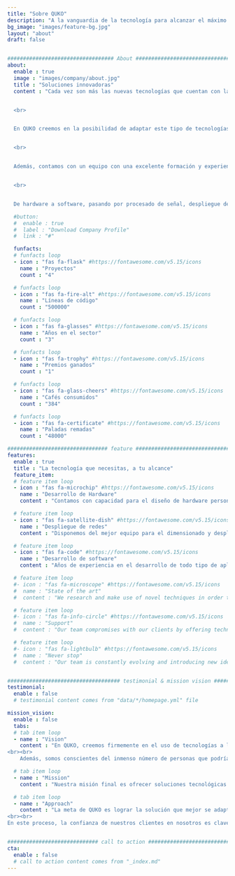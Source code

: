 ```yaml
---
title: "Sobre QUKO"
description: "A la vanguardia de la tecnología para alcanzar el máximo rendimiento"
bg_image: "images/feature-bg.jpg"
layout: "about"
draft: false


################################## About #####################################
about:
  enable : true
  image : "images/company/about.jpg"
  title : "Soluciones innovadoras"
  content : "Cada vez son más las nuevas tecnologías que cuentan con la capacidad de revolucionar un negocio, una actividad o incluso un sector entero. Desde data science a inteligencia artificial, pasando por internet de las cosas o procesado de datos, es evidente que hoy día resulta crucial sacarle el máximo partido a estas herramientas para maximizar el rendimiento de cualquier actividad.


  <br>


  En QUKO creemos en la posibilidad de adaptar este tipo de tecnologías de tal forma que puedan utilizarse en todo tipo de circunstancias diferentes, logrando así optimizar procesos de formas antes inimaginables. 


  <br>


  Además, contamos con un equipo con una excelente formación y experiencia en el sector para implementar estas técnicas de vanguardia a la hora de resolver cualquier problema que las requiera. 


  <br>


  De hardware a software, pasando por procesado de señal, despliegue de redes de comunicaciones o implementación de sistemas empotrados, en QUKO siempre habrá un experto en la materia para ofrecerte la solución que mejor se adapte a tus necesidades."

  #button:
  #  enable : true
  #  label : "Download Company Profile"
  #  link : "#"

  funfacts:
  # funfacts loop
  - icon : "fas fa-flask" #https://fontawesome.com/v5.15/icons
    name : "Proyectos"
    count : "4"

  # funfacts loop
  - icon : "fas fa-fire-alt" #https://fontawesome.com/v5.15/icons
    name : "Líneas de código"
    count : "500000"

  # funfacts loop
  - icon : "fas fa-glasses" #https://fontawesome.com/v5.15/icons
    name : "Años en el sector"
    count : "3"

  # funfacts loop
  - icon : "fas fa-trophy" #https://fontawesome.com/v5.15/icons
    name : "Premios ganados"
    count : "1"

  # funfacts loop
  - icon : "fas fa-glass-cheers" #https://fontawesome.com/v5.15/icons
    name : "Cafés consumidos"
    count : "384"

  # funfacts loop
  - icon : "fas fa-certificate" #https://fontawesome.com/v5.15/icons
    name : "Paladas remadas"
    count : "48000"

################################ feature #####################################
features:
  enable : true
  title : "La tecnología que necesitas, a tu alcance"
  feature_item:
  # feature item loop
  - icon : "fas fa-microchip" #https://fontawesome.com/v5.15/icons
    name : "Desarrollo de Hardware"
    content : "Contamos con capacidad para el diseño de hardware personalizado para todos los casos de uso"

  # feature item loop
  - icon : "fas fa-satellite-dish" #https://fontawesome.com/v5.15/icons
    name : "Despliegue de redes"
    content : "Disponemos del mejor equipo para el dimensionado y despliegue de redes de telecomunicaciones"

  # feature item loop
  - icon : "fas fa-code" #https://fontawesome.com/v5.15/icons
    name : "Desarrollo de software"
    content : "Años de experiencia en el desarrollo de todo tipo de aplicaciones y soluciones de software"

  # feature item loop
  #- icon : "fas fa-microscope" #https://fontawesome.com/v5.15/icons
  #  name : "State of the art"
  #  content : "We research and make use of novel techniques in order to bring the most innovative solutions to the market"

  # feature item loop
  #- icon : "fas fa-info-circle" #https://fontawesome.com/v5.15/icons
  #  name : "Support"
  #  content : "Our team compromises with our clients by offering technical and advisorial support during the first months"

  # feature item loop
  #- icon : "fas fa-lightbulb" #https://fontawesome.com/v5.15/icons
  #  name : "Never stop"
  #  content : "Our team is constantly evolving and introducing new ideas and updates in our products"


#################################### testimonial & mission vision #######################################
testimonial:
  enable : false
  # testimonial content comes from "data/*/homepage.yml" file

mission_vision:
  enable : false
  tabs:
  # tab item loop
  - name : "Vision"
    content : "En QUKO, creemos firmemente en el uso de tecnologías a la vanguardia con el fin de optimizar la eficiencia de cualquier tipo de actividad o proceso, ya sea industrial, profesional, deportivao o completamente nuevo.
<br><br>
    Además, somos conscientes del inmenso número de personas que podrían beneficiarse enormemente de la implantación de este tipo de soluciones, por lo que buscamos acercárselas de la manera más accesible posible"

  # tab item loop
  - name : "Mission"
    content : "Nuestra misión final es ofrecer soluciones tecnológicas de las que cualquier persona pueda hacer uso para alcanzar su máximo rendimiento. Además, buscamos lograr este objetivo no sólo mediante una mera implementación genérica de las diferentes tegnologías, sino poniendo al cliente en nuestro punto de mira y adaptando nuestra investigación y desarrollo a sus necesidades."

  # tab item loop
  - name : "Approach"
    content : "La meta de QUKO es lograr la solución que mejor se adapte a los requerimientos de nuestros clientes. Para lograrlo, creemos en el establecimiento de una relación estrecha con ellos, de modo que nuestro equipo adquiera un entendimiento completo del problema a resolver y pueda así facilitarle la solución adecuada.
<br><br>
En este proceso, la confianza de nuestros clientes en nosotros es clave, por lo que basamos nuestra filosofía de trabajo en la buena comunicación y la confidencialidad."


############################# call to action #################################
cta:
  enable : false
  # call to action content comes from "_index.md"
---
```

